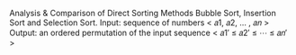 Analysis & Comparison of Direct Sorting Methods
Bubble Sort, Insertion Sort and Selection Sort.
Input: sequence of numbers < 𝑎1, 𝑎2, … , 𝑎𝑛 >
Output: an ordered permutation of the input sequence < 𝑎1′ ≤ 𝑎2′ ≤ ⋯ ≤ 𝑎𝑛′ >
